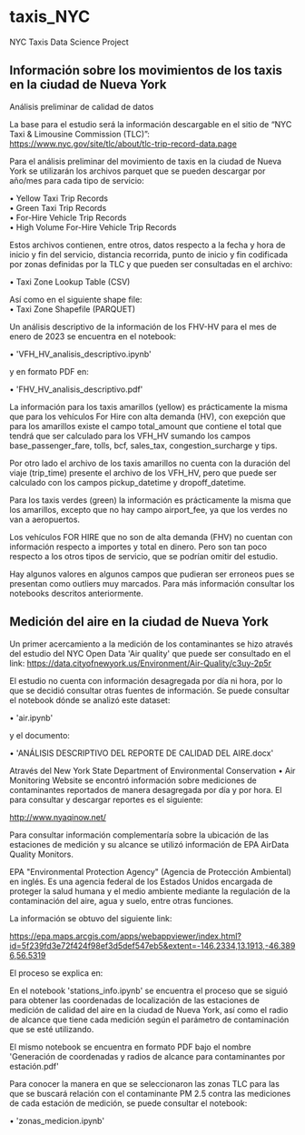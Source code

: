 # taxis_NYC
NYC Taxis Data Science Project 

## Información sobre los movimientos de los taxis en la ciudad de Nueva York

Análisis preliminar de calidad de datos

La base para el estudio será la información descargable en el sitio de “NYC Taxi & Limousine Commission (TLC)”: https://www.nyc.gov/site/tlc/about/tlc-trip-record-data.page

Para el análisis preliminar del movimiento de taxis en la ciudad de Nueva York se utilizarán los archivos parquet que se pueden descargar por año/mes para cada tipo de servicio: 

•	Yellow Taxi Trip Records   
•	Green Taxi Trip Records   
•	For-Hire Vehicle Trip Records   
•	High Volume For-Hire Vehicle Trip Records   

Estos archivos contienen, entre otros, datos respecto a la fecha y hora de inicio y fin del servicio, distancia recorrida, punto de inicio y fin codificada por zonas definidas por la TLC y que pueden ser consultadas en el archivo:

•	Taxi Zone Lookup Table (CSV)

Así como en el siguiente shape file:  
•	Taxi Zone Shapefile (PARQUET)

Un análisis descriptivo de la información de los FHV-HV para el mes de enero de 2023 se encuentra en el notebook:

• 'VFH_HV_analisis_descriptivo.ipynb' 

y en formato PDF en:

• 'FHV_HV_analisis_descriptivo.pdf'

La información para los taxis amarillos (yellow) es prácticamente la misma que para los vehículos For Hire con alta demanda (HV), con exepción que para los amarillos existe el campo total_amount que contiene el total que tendrá que ser calculado para los VFH_HV sumando los campos base_passenger_fare, tolls, bcf, sales_tax, congestion_surcharge y tips. 

Por otro lado el archivo de los taxis amarillos no cuenta con la duración del viaje (trip_time) presente el archivo de los VFH_HV, pero que puede ser calculado con los campos pickup_datetime y dropoff_datetime. 

Para los taxis verdes (green) la información es prácticamente la misma que los amarillos, excepto que no hay campo airport_fee, ya que los verdes no van a aeropuertos. 

Los vehículos FOR HIRE que no son de alta demanda (FHV) no cuentan con información respecto a importes y total en dinero. Pero son tan poco respecto a los otros tipos de servicio, que se podrían omitir del estudio. 

Hay algunos valores en algunos campos que pudieran ser erroneos pues se presentan como outliers muy marcados. Para más información consultar los notebooks descritos anteriormente. 

## Medición del aire en la ciudad de Nueva York

Un primer acercamiento a la medición de los contaminantes se hizo através del estudio del NYC Open Data 'Air quality' que puede ser consultado en el link: 
https://data.cityofnewyork.us/Environment/Air-Quality/c3uy-2p5r

El estudio no cuenta con información desagregada por día ni hora, por lo que se decidió consultar otras fuentes de información. Se puede consultar el notebook dónde se analizó este dataset: 

• 'air.ipynb' 

y el documento:

• 'ANÁLISIS DESCRIPTIVO DEL REPORTE DE CALIDAD DEL AIRE.docx' 

Através del New York State Department of Environmental Conservation • Air Monitoring Website se encontró información sobre mediciones de contaminantes reportados de manera desagregada por día y por hora. El para consultar y descargar reportes es el siguiente: 

http://www.nyaqinow.net/

Para consultar información complementaría sobre la ubicación de las estaciones de medición y su alcance se utilizó información de EPA AirData Quality Monitors. 

EPA "Environmental Protection Agency" (Agencia de Protección Ambiental) en inglés. Es una agencia federal de los Estados Unidos encargada de proteger la salud humana y el medio ambiente mediante la regulación de la contaminación del aire, agua y suelo, entre otras funciones.

La información se obtuvo del siguiente link: 

https://epa.maps.arcgis.com/apps/webappviewer/index.html?id=5f239fd3e72f424f98ef3d5def547eb5&extent=-146.2334,13.1913,-46.3896,56.5319

El proceso se explica en: 

En el notebook 'stations_info.ipynb' se encuentra el proceso que se siguió para obtener las coordenadas de localización de las estaciones de medición de calidad del aire en la ciudad de Nueva York, así como el radio de alcance que tiene cada medición según el parámetro de contaminación que se esté utilizando. 

El mismo notebook se encuentra en formato PDF bajo el nombre 'Generación de coordenadas y radios de alcance para contaminantes por estación.pdf'

Para conocer la manera en que se seleccionaron las zonas TLC para las que se buscará relación con el contaminante PM 2.5 contra las mediciones de cada estación de medición, se puede consultar el notebook:

• 'zonas_medicion.ipynb'


